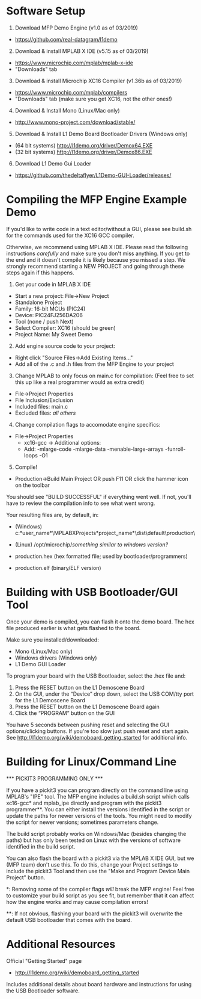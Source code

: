 Software Setup
=========================================

1. Download MFP Demo Engine (v1.0 as of 03/2019)
* https://github.com/real-datagram/l1demo

2. Download & install MPLAB X IDE (v5.15 as of 03/2019)
* https://www.microchip.com/mplab/mplab-x-ide
* "Downloads" tab

3. Download & install Microchip XC16 Compiler (v1.36b as of 03/2019)
* https://www.microchip.com/mplab/compilers
* "Downloads" tab (make sure you get XC16, not the other ones!)

4. Download & Install Mono (Linux/Mac only)
* http://www.mono-project.com/download/stable/

5. Download & Install L1 Demo Board Bootloader Drivers (Windows only)
* (64 bit systems) http://l1demo.org/driver/Demox64.EXE
* (32 bit systems) http://l1demo.org/driver/Demox86.EXE

6. Download L1 Demo Gui Loader
* https://github.com/thedeltaflyer/L1Demo-GUI-Loader/releases/

Compiling the MFP Engine Example Demo
=========================================

If you'd like to write code in a text editor/without a GUI, please see build.sh for the commands used for the XC16 GCC compiler.

Otherwise, we recommend using MPLAB X IDE. Please read the following instructions *carefully* and make sure you don't miss anything. If you get to the end and it doesn't compile it is likely because you missed a step. We strongly recommend starting a NEW PROJECT and going through these steps again if this happens.

1. Get your code in MPLAB X IDE

* Start a new project: File->New Project
* Standalone Project
* Family: 16-bit MCUs (PIC24)
* Device: PIC24FJ256DA206
* Tool (none / push Next)
* Select Compiler: XC16 (should be green) 
* Project Name: My Sweet Demo


2. Add engine source code to your project:

* Right click "Source Files->Add Existing Items..."
* Add all of the .c and .h files from the MFP Engine to your project


3. Change MPLAB to only focus on main.c for compilation:
(Feel free to set this up like a real programmer would as extra credit)

* File->Project Properties
* File Inclusion/Exclusion
* Included files: main.c
* Excluded files: *all others*


4. Change compilation flags to accomodate engine specifics:

* File->Project Properties
  * xc16-gcc -> Additional options:
  * Add: -mlarge-code -mlarge-data -menable-large-arrays -funroll-loops -O1


5. Compile!

* Production->Build Main Project OR push F11 OR click the hammer icon on the toolbar

You should see "BUILD SUCCESSFUL" if everything went well. If not, you'll have to review the compilation info to see what went wrong.

Your resulting files are, by default, in:
* (Windows) c:\*user_name*\MPLABXProjects\*project_name*\dist\default\production\
* (Linux) /opt/microchip/*something similar to windows version?*

* production.hex (hex formatted file; used by bootloader/programmers)
* production.elf (binary/ELF version)

Building with USB Bootloader/GUI Tool
=========================================

Once your demo is compiled, you can flash it onto the demo board. The hex file produced earlier is what gets flashed to the board.

Make sure you installed/downloaded:
* Mono (Linux/Mac only)
* Windows drivers (Windows only)
* L1 Demo GUI Loader

To program your board with the USB Bootloader, select the .hex file and:

1. Press the RESET button on the L1 Demoscene Board
2. On the GUI, under the “Device” drop down, select the USB COM/tty port for the L1 Demoscene Board
3. Press the RESET button on the L1 Demoscene Board again
4. Click the “PROGRAM” button on the GUI

You have 5 seconds between pushing reset and selecting the GUI options/clicking buttons. If you're too slow just push reset and start again.  See http://l1demo.org/wiki/demoboard_getting_started for additional info.

Building for Linux/Command Line
=========================================

*** PICKIT3 PROGRAMMING ONLY ***

If you have a pickit3 you can program directly on the command line using MPLAB's "IPE" tool. The MFP engine includes a build.sh script which calls xc16-gcc\* and mplab_ipe directly and program with the pickit3 programmer\*\*. You can either install the versions identified in the script or update the paths for newer versions of the tools. You might need to modify the script for newer versions; sometimes parameters change.

The build script probably works on Windows/Mac (besides changing the paths) but has only been tested on Linux with the versions of software identified in the build script.

You can also flash the board with a pickit3 via the MPLAB X IDE GUI, but we (MFP team) don't use this. To do this, change your Project settings to include the pickit3 Tool and then use the "Make and Program Device Main Project" button.

\*: Removing some of the compiler flags _will_ break the MFP engine! Feel free to customize your build script as you see fit, but remember that it can affect how the engine works and may cause compilation errors!

\*\*: If not obvious, flashing your board with the pickit3 will overwrite the default USB bootloader that comes with the board.

Additional Resources
=========================================

Official "Getting Started" page
* http://l1demo.org/wiki/demoboard_getting_started

Includes additional details about board hardware and instructions for using the USB Bootloader software.
